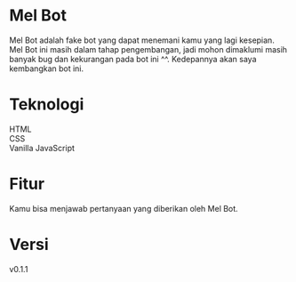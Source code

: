 # Mel Bot

Mel Bot adalah fake bot yang dapat menemani kamu yang lagi kesepian. Mel Bot ini masih dalam tahap pengembangan, jadi mohon dimaklumi masih banyak bug dan kekurangan pada bot ini ^^. Kedepannya akan saya kembangkan bot ini.

# Teknologi

HTML <br>
CSS <br>
Vanilla JavaScript

# Fitur

Kamu bisa menjawab pertanyaan yang diberikan oleh Mel Bot.

# Versi

v0.1.1
